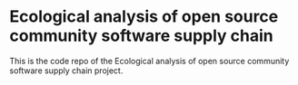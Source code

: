 # Ecological analysis of open source community software supply chain

This is the code repo of the Ecological analysis of open source community software supply chain project.
